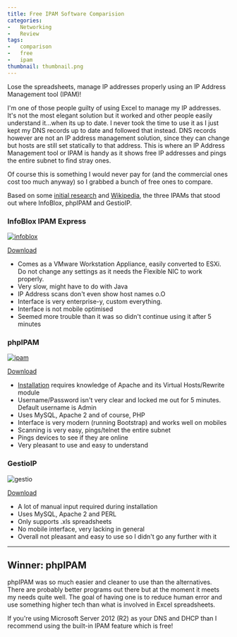 ```yaml
---
title: Free IPAM Software Comparision
categories:
-   Networking
-   Review
tags:
-   comparison
-   free
-   ipam
thumbnail: thumbnail.png
---
```


Lose the spreadsheets, manage IP addresses properly using an IP Address Management tool (IPAM)!

<!-- more -->

I'm one of those people guilty of using Excel to manage my IP addresses. It's not the most elegant solution but it worked and other people easily understand it...when its up to date. I never took the time to use it as I just kept my DNS records up to date and followed that instead. DNS records however are not an IP address management solution, since they can change but hosts are still set statically to that address. This is where an IP Address Management tool or IPAM is handy as it shows free IP addresses and pings the entire subnet to find stray ones.

Of course this is something I would never pay for (and the commercial ones cost too much anyway) so I grabbed a bunch of free ones to compare.

Based on some [initial research](https://www.reddit.com/) and [Wikipedia](https://en.wikipedia.org/wiki/IP_address_management), the three IPAMs that stood out where InfoBlox, phpIPAM and GestioIP.

### InfoBlox IPAM Express

[]({{page.images}}gestio.png)[![infoblox]({{page.images}}infoblox-300x231.png)]({{page.images}}infoblox.png)

[Download](https://www.infoblox.com/downloads/software/ip-address-management-freeware)

*   Comes as a VMware Workstation Appliance, easily converted to ESXi. Do not change any settings as it needs the Flexible NIC to work properly.
*   Very slow, might have to do with Java
*   IP Address scans don't even show host names o.O
*   Interface is very enterprise-y, custom everything.
*   Interface is not mobile optimised
*   Seemed more trouble than it was so didn't continue using it after 5 minutes

### phpIPAM

[![ipam]({{page.images}}ipam-300x234.png)]({{page.images}}ipam.png)

[Download](http://phpipam.net/documents/download-phpipam/)

*   [Installation](http://frankhinek.com/how-to-setup-phpipam-on-ubuntu-14-04/) requires knowledge of Apache and its Virtual Hosts/Rewrite module
*   Username/Password isn't very clear and locked me out for 5 minutes. Default username is Admin
*   Uses MySQL, Apache 2 and of course, PHP
*   Interface is very modern (running Bootstrap) and works well on mobiles
*   Scanning is very easy, pings/telnet the entire subnet
*   Pings devices to see if they are online
*   Very pleasant to use and easy to understand

### GestioIP

![gestio]({{page.images}}gestio-300x281.png)

[Download](http://sourceforge.net/projects/gestioip/)

*   A lot of manual input required during installation
*   Uses MySQL, Apache 2 and PERL
*   Only supports .xls spreadsheets
*   No mobile interface, very lacking in general
*   Overall not pleasant and easy to use so I didn't go any further with it

--------------------------------

## Winner: phpIPAM

phpIPAM was so much easier and cleaner to use than the alternatives. There are probably better programs out there but at the moment it meets my needs quite well. The goal of having one is to reduce human error and use something higher tech than what is involved in Excel spreadsheets.

If you're using Microsoft Server 2012 (R2) as your DNS and DHCP than I recommend using the built-in IPAM feature which is free!
